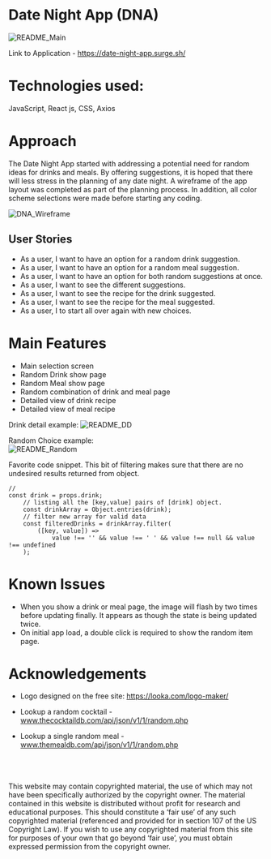 # Date Night App (DNA)

![README_Main](https://user-images.githubusercontent.com/87659547/139732956-300eb9db-0759-4c02-a95b-96da06ccdd96.png)

Link to Application - https://date-night-app.surge.sh/
<br>

# Technologies used:<br>
JavaScript, React js, CSS, Axios

# Approach
The Date Night App started with addressing a potential need for random ideas for drinks and meals. By offering suggestions, it is hoped that there will less stress in the planning of any date night. A wireframe of the app layout was completed as part of the planning process. In addition, all color scheme selections were made before starting any coding. 

![DNA_Wireframe](https://user-images.githubusercontent.com/87659547/139694621-458b9ce4-5044-461e-b24d-a94a346aefcf.png)

## User Stories
- As a user, I want to have an option for a random drink suggestion. 
- As a user, I want to have an option for a random meal suggestion. 
- As a user, I want to have an option for both random suggestions at once. 
- As a user, I want to see the different suggestions. 
- As a user, I want to see the recipe for the drink suggested. 
- As a user, I want to see the recipe for the meal suggested. 
- As a user, I to start all over again with new choices. 

# Main Features
- Main selection screen
- Random Drink show page
- Random Meal show page
- Random combination of drink and meal page
- Detailed view of drink recipe
- Detailed view of meal recipe

Drink detail example:
![README_DD](https://user-images.githubusercontent.com/87659547/139700945-f5adc890-9251-492e-99be-c62a3daa71a5.png)

Random Choice example:<br>
![README_Random](https://user-images.githubusercontent.com/87659547/139709144-8b93faf1-6bef-49fd-9088-a5b2efa8936c.png)

Favorite code snippet. This bit of filtering makes sure that there are no undesired results returned from object.
```
//
const drink = props.drink;
	// listing all the [key,value] pairs of [drink] object.
	const drinkArray = Object.entries(drink);
	// filter new array for valid data
	const filteredDrinks = drinkArray.filter(
		([key, value]) =>
			value !== '' && value !== ' ' && value !== null && value !== undefined
	);
```




# Known Issues
- When you show a drink or meal page, the image will flash by two times before updating finally. It appears as though the state is being updated twice. 
- On initial app load, a double click is required to show the random item page. 

# Acknowledgements

- Logo designed on the free site: https://looka.com/logo-maker/

- Lookup a random cocktail - www.thecocktaildb.com/api/json/v1/1/random.php

- Lookup a single random meal - www.themealdb.com/api/json/v1/1/random.php

</br>
</br>
</br>
This website may contain copyrighted material, the use of which may not have been specifically authorized by the copyright owner. The material contained in this website is distributed without profit for research and educational purposes.
This should constitute a ‘fair use’ of any such copyrighted material (referenced and provided for in section 107 of the US Copyright Law).
If you wish to use any copyrighted material from this site for purposes of your own that go beyond ‘fair use’, you must obtain expressed permission from the copyright owner.
